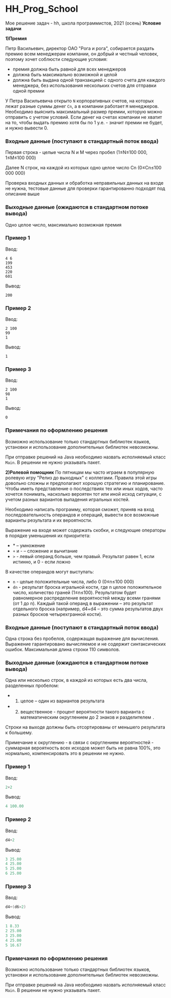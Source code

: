 # HH_Prog_School
Мое решение задач - hh, школа программистов, 2021 (осень)
**Условие задачи**

**1)Премия**

Петр Васильевич, директор ОАО "Рога и рога", собирается раздать премию всем менеджерам компании, он добрый и честный человек, поэтому хочет соблюсти следующие условия:

- премия должна быть равной для всех менеджеров
- должна быть максимально возможной и целой
- должна быть выдана одной транзакцией с одного счета для каждого менеджера, без использования нескольких счетов для отправки одной премии

У Петра Васильевича открыто `N` корпоративных счетов, на которых лежат разные суммы денег `Cn`, а в компании работает `M` менеджеров.
Необходимо выяснить максимальный размер премии, которую можно отправить с учетом условий. Если денег на счетах компании не хватит на то, чтобы выдать премию хотя бы по 1 у.е. - значит премии не будет, и нужно вывести 0.

### Входные данные (поступают в стандартный поток ввода)

Первая строка - целые числа N и M через пробел (1≤N≤100 000, 1≤M≤100 000)

Далее N строк, на каждой из которых одно целое число Cn (0≤Cn≤100 000 000)

Проверка входных данных и обработка неправильных данных на входе не нужна, тестовые данные для проверки гарантированно подходят под описание выше

### Выходные данные (ожидаются в стандартном потоке вывода)

Одно целое число, максимально возможная премия

### Пример 1

Ввод:

```
4 6
199
453
220
601

```

Вывод:

```
200
```

### Пример 2

Ввод:

```
2 100
99
1

```

Вывод:

```
1
```

### Пример 3

Ввод:

```
2 100
98
1

```

Вывод:

```
0
```

### Примечания по оформлению решения

Возможно использование только стандартных библиотек языков, установки и использование дополнительных библиотек невозможны.

При отправке решений на Java необходимо назвать исполняемый класс `Main`. В решении не нужно указывать пакет.

**2)Ролевой помощник**
По пятницам мы часто играем в популярную ролевую игру "Релиз до выходных" с коллегами. Правила этой игры довольно сложны и предполагают хорошую стратегию и планирование. Чтобы иметь представление о последствиях тех или иных ходов, часто хочется понимать, насколько вероятен тот или иной исход ситуации, с учетом разных вариантов выпадения игральных костей.

Необходимо написать программу, которая сможет, приняв на вход последовательность операндов и операций, вывести все возможные варианты результата и их вероятности.

Выражение на входе может содержать скобки, и следующие операторы в порядке уменьшения их приоритета:

- * – умножение
- `+` и - – сложение и вычитание
- `>` - левый операнд больше, чем правый. Результат равен 1, если истинно, и 0 - если ложно

В качестве операндов могут выступать:

- `n` - целые положительные числа, либо 0 (0≤n≤100 000)
- `dn` - результат броска игральной кости, где n целое положительное число, количество граней (1≤n≤100). Результатом будет равномерное распределение вероятностей между всеми гранями (от 1 до n). Каждый такой операнд в выражении – это результат отдельного броска (например, d4+d4 – это сумма результатов двух разных бросков четырехгранной кости).

### Входные данные (поступают в стандартный поток ввода)

Одна строка без пробелов, содержащая выражение для вычисления. Выражение гарантировано вычисляемое и не содержит синтаксических ошибок. Максимальная длина строки 110 символов.

### Выходные данные (ожидаются в стандартном потоке вывода)

Одна или несколько строк, в каждой из которых есть два числа, разделенных пробелом:

- 1. целое – один из вариантов результата
- 2. вещественное - процент вероятности такого варианта с математическим округлением до 2 знаков и разделителем `.`

Строки на выходе должны быть отсортированы от меньшего результата к большему.

Примечание к округлению - в связи с округлением вероятностей - суммарная вероятность всех исходов может быть не равна 100%, это нормально, компенсировать это в решении не нужно.

### Пример 1

Ввод:

```java
2+2
```

Вывод:

```java
4 100.00
```

### Пример 2

Ввод:

```java
d4+2
```

Вывод:

```java
3 25.00
4 25.00
5 25.00
6 25.00

```

### Пример 3

Ввод:

```java
d4+(d6>2)
```

Вывод:

```java
1 8.33
2 25.00
3 25.00
4 25.00
5 16.67

```

### Примечания по оформлению решения

Возможно использование только стандартных библиотек языков, установки и использование дополнительных библиотек невозможны.

При отправке решений на Java необходимо назвать исполняемый класс `Main`. В решении не нужно указывать пакет.
